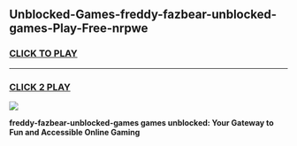 
## Unblocked-Games-freddy-fazbear-unblocked-games-Play-Free-nrpwe
<h3>
<a href="https://premium76.site?title=freddy-fazbear-unblocked-games&ref=09A">CLICK TO PLAY</a></h3>
<hr>

<h3>
<a href="https://premium76.site?title=freddy-fazbear-unblocked-games&ref=09A">CLICK 2 PLAY</a>
  
</h3>

<a href="https://premium76.site?title=freddy-fazbear-unblocked-games&ref=09A"><img src="https://clearcache.store/games.png"></a>


**freddy-fazbear-unblocked-games games unblocked: Your Gateway to Fun and Accessible Online Gaming**
